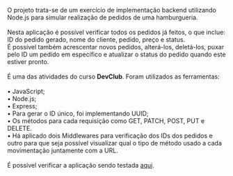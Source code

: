 <p>O projeto trata-se de um exercício de implementação backend utilizando Node.js para simular realização de pedidos de uma hamburgueria.<br><br>
Nesta aplicação é possível verificar todos os pedidos já feitos, o que inclue: ID do pedido gerado, nome do cliente, pedido, preço e status. <br>
É possível também acrescentar novos pedidos, alterá-los, deletá-los, puxar pelo ID um pedido em específico e atualizar o status do pedido quando este estiver pronto.
  <br>
  <br>
É uma das atividades do curso <b>DevClub</b>. Foram utilizados as ferramentas:<br><br>
  • JavaScript;<br>
  • Node.js;<br>
  • Express;<br>
  • Para gerar o ID único, foi implementando UUID;<br>
  • Os métodos para cada requisição como GET, PATCH, POST, PUT e DELETE.<br>
  • Há aplicado dois Middlewares para verificação dos IDs dos pedidos e outro para que seja possível visualizar qual o tipo de método usado a cada movimentação juntamente com a URL.
<br>
<br>
É possível verificar a aplicação sendo testada <a href="https://youtu.be/Lwd35V_65LY?si=UdTdtLv-E2MAz6jb">aqui</a>.
</p>

